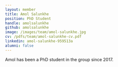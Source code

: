 ```yaml
---
layout: member
title: Amol Salunkhe
position: PhD Student
handle: amolsalunkhe
github: amolsalunkhe
image: /images/team/amol-salunkhe.jpg
cv: /pdfs/team/amol-salunkhe-cv.pdf
linkedin: amol-salunkhe-959513a
alumni: false
---
```


Amol has been a PhD student in the group since 2017.
